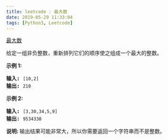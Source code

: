 ```yaml
---
title: leetcode : 最大数
date: 2019-05-29 11:33:04
tags: [Python3, Leetcode]
---
```


[最大数](https://leetcode-cn.com/problems/largest-number/)

<p>给定一组非负整数，重新排列它们的顺序使之组成一个最大的整数。</p>

<!-- more -->

<p><strong>示例 1:</strong></p>

<pre><strong>输入:</strong> <code>[10,2]</code>
<strong>输出:</strong> <code>210</code></pre>

<p><strong>示例&nbsp;2:</strong></p>

<pre><strong>输入:</strong> <code>[3,30,34,5,9]</code>
<strong>输出:</strong> <code>9534330</code></pre>

<p><strong>说明: </strong>输出结果可能非常大，所以你需要返回一个字符串而不是整数。</p>
